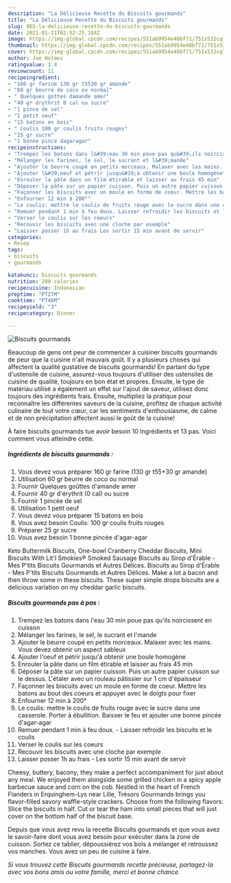 ```yaml
---
description: "La Délicieuse Recette du Biscuits gourmands"
title: "La Délicieuse Recette du Biscuits gourmands"
slug: 965-la-delicieuse-recette-du-biscuits-gourmands
date: 2021-01-21T02:52:25.184Z
image: https://img-global.cpcdn.com/recipes/551ab9954e48bf71/751x532cq70/biscuits-gourmands-photo-principale-de-la-recette.jpg
thumbnail: https://img-global.cpcdn.com/recipes/551ab9954e48bf71/751x532cq70/biscuits-gourmands-photo-principale-de-la-recette.jpg
cover: https://img-global.cpcdn.com/recipes/551ab9954e48bf71/751x532cq70/biscuits-gourmands-photo-principale-de-la-recette.jpg
author: Joe Holmes
ratingvalue: 3.4
reviewcount: 11
recipeingredient:
- "160 gr farine 130 gr t5530 gr amande"
- "60 gr beurre de coco ou normal"
- " Quelques gottes damande amer"
- "40 gr drythrit 0 cal ou sucre"
- "1 pince de sel"
- "1 petit oeuf"
- "15 batons en bois"
- " Coulis 100 gr coulis fruits rouges"
- "25 gr sucre"
- "1 bonne pince dagaragar"
recipeinstructions:
- "Trempez les batons dans l&#39;eau 30 min poue pas qu&#39;ils noircissent en cuisson"
- "Mélanger les farines, le sel, le sucrant et l&#39;mande"
- "Ajouter le beurre coupé en petits morceaux. Malaxer avec les mains. Vous devez obtenir un aspect sableux"
- "Ajouter l&#39;oeuf et pétrir jusqu&#39;à obtenir une boule homogène"
- "Enrouler la pâte dans un film étirable et laisser au frais 45 min"
- "Déposer la pâte sur un papier cuisson. Puis un autre papier cuisson sur le dessus. L&#39;étaler avec un rouleau pâtissier sur 1 cm d&#39;épaisseur"
- "Façonner les biscuits avec un moule en forme de coeur. Mettre les batons au bout des coeurs et appuyer avec le doigts pour fixer"
- "Enfourner 12 min à 200°"
- "Le coulis: mettre le coulis de fruits rouge avec le sucre dans une casserole. Porter à ébullition. Baisser le feu et ajouter une bonne pincée d&#39;agar-agar"
- "Remuer pendant 1 min à feu doux. Laisser refroidir les biscuits et le coulis"
- "Verser le coulis sur les coeurs"
- "Recouvir les biscuits avec une cloche par exemple"
- "Laisser posser 1h au frais Les sortir 15 min avant de servir"
categories:
- Resep
tags:
- biscuits
- gourmands

katakunci: biscuits gourmands 
nutrition: 280 calories
recipecuisine: Indonesian
preptime: "PT27M"
cooktime: "PT46M"
recipeyield: "3"
recipecategory: Dinner

---
```



![Biscuits gourmands](https://img-global.cpcdn.com/recipes/551ab9954e48bf71/751x532cq70/biscuits-gourmands-photo-principale-de-la-recette.jpg)

Beaucoup de gens ont peur de commencer à cuisiner biscuits gourmands de peur que la cuisine n'ait mauvais goût. Il y a plusieurs choses qui affectent la qualité gustative de biscuits gourmands! En partant du type d'ustensile de cuisine, assurez-vous toujours d'utiliser des ustensiles de cuisine de qualité, toujours en bon état et propres. Ensuite, le type de matériau utilisé a également un effet sur l'ajout de saveur, utilisez donc toujours des ingrédients frais. Ensuite, multipliez la pratique pour reconnaître les différentes saveurs de la cuisine, profitez de chaque activité culinaire de tout votre cœur, car les sentiments d'enthousiasme, de calme et de non précipitation affectent aussi le goût de la cuisine!

<!--inarticleads1-->

À faire biscuits gourmands tue avoir besoin 10 Ingrédients et 13 pas. Voici comment vous atteindre cette.

##### Ingrédients de biscuits gourmands :

1. Vous devez vous préparer 160 gr farine (130 gr t55+30 gr amande)
1. Utilisation 60 gr beurre de coco ou normal
1. Fournir  Quelques goûttes d&#39;amande amer
1. Fournir 40 gr d&#39;érythrit (0 cal) ou sucre
1. Fournir 1 pincée de sel
1. Utilisation 1 petit oeuf
1. Vous devez vous préparer 15 batons en bois
1. Vous avez besoin  Coulis: 100 gr coulis fruits rouges
1. Préparer 25 gr sucre
1. Vous avez besoin 1 bonne pincée d&#39;agar-agar


Keto Buttermilk Biscuits, One-bowl Cranberry Cheddar Biscuits, Mini Biscuits With Lit&#39;l Smokies® Smoked Sausage Biscuits au Sirop d&#39;Érable - Mes P&#39;tits Biscuits Gourmands et Autres Délices. Biscuits au Sirop d&#39;Érable - Mes P&#39;tits Biscuits Gourmands et Autres Délices. Make a lot a bacon and then throw some in these biscuits. These super simple drops biscuits are a delicious variation on my cheddar garlic biscuits. 

<!--inarticleads2-->

##### Biscuits gourmands pas à pas :

1. Trempez les batons dans l&#39;eau 30 min poue pas qu&#39;ils noircissent en cuisson
1. Mélanger les farines, le sel, le sucrant et l&#39;mande
1. Ajouter le beurre coupé en petits morceaux. Malaxer avec les mains. Vous devez obtenir un aspect sableux
1. Ajouter l&#39;oeuf et pétrir jusqu&#39;à obtenir une boule homogène
1. Enrouler la pâte dans un film étirable et laisser au frais 45 min
1. Déposer la pâte sur un papier cuisson. Puis un autre papier cuisson sur le dessus. L&#39;étaler avec un rouleau pâtissier sur 1 cm d&#39;épaisseur
1. Façonner les biscuits avec un moule en forme de coeur. Mettre les batons au bout des coeurs et appuyer avec le doigts pour fixer
1. Enfourner 12 min à 200°
1. Le coulis: mettre le coulis de fruits rouge avec le sucre dans une casserole. Porter à ébullition. Baisser le feu et ajouter une bonne pincée d&#39;agar-agar
1. Remuer pendant 1 min à feu doux. - Laisser refroidir les biscuits et le coulis
1. Verser le coulis sur les coeurs
1. Recouvir les biscuits avec une cloche par exemple
1. Laisser posser 1h au frais - Les sortir 15 min avant de servir


Cheesy, buttery, bacony; they make a perfect accompaniment for just about any meal. We enjoyed them alongside some grilled chicken in a spicy apple barbecue sauce and corn on the cob. Nestled in the heart of French Flanders in Erquinghem-Lys near Lille, Trésors Gourmands brings you flavor-filled savory waffle-style crackers. Choose from the following flavors: Slice the biscuits in half. Cut or tear the ham into small pieces that will just cover on the bottom half of the biscuit base. 

<!--inarticleads1-->

<p>
Depuis que vous avez revu la recette Biscuits gourmands et que vous avez le savoir-faire dont vous avez besoin pour exécuter dans la zone de cuisson. Sortez ce tablier, dépoussiérez vos bols à mélanger et retroussez vos manches. Vous avez un peu de cuisine à faire.
</p>

<p>
<i>Si vous trouvez cette Biscuits gourmands recette précieuse, partagez-la avec vos bons amis ou votre famille, merci et bonne chance.</i>
</p>
